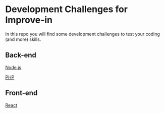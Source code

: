# Development Challenges for Improve-in

In this repo you will find some development challenges to test your coding (and more) skills.

## Back-end

[Node.js](./backend-nodejs)

[PHP](./backend-php)

## Front-end

[React](./frontend-react)
